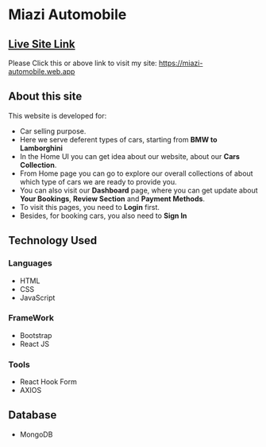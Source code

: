 # Miazi Automobile

## [Live Site Link](https://miazi-automobile.web.app)
Please Click this or above link to visit my site: https://miazi-automobile.web.app

## About this site

This website is developed for:

* Car selling purpose.
* Here we serve deferent types of cars, starting from **BMW to Lamborghini**
* In the Home UI you can get idea about our website, about our **Cars Collection**.
* From Home page you can go to explore our overall collections of about which type of cars we are ready to provide you.
* You can also visit our **Dashboard** page, where you can get update about **Your Bookings**, **Review Section** and **Payment Methods**.
* To visit this pages, you need to **Login** first.
* Besides, for booking cars, you also need to **Sign In**

## Technology Used

### Languages
* HTML
* CSS
* JavaScript

### FrameWork
* Bootstrap
* React JS

### Tools
* React Hook Form
* AXIOS

## Database 
* MongoDB 